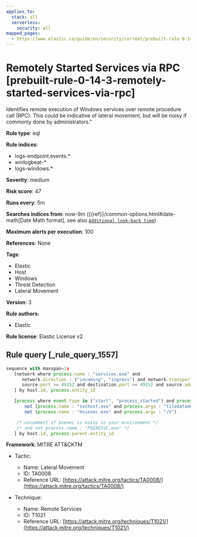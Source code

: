 ```yaml
---
applies_to:
  stack: all
  serverless:
    security: all
mapped_pages:
  - https://www.elastic.co/guide/en/security/current/prebuilt-rule-0-14-3-remotely-started-services-via-rpc.html
---
```


# Remotely Started Services via RPC [prebuilt-rule-0-14-3-remotely-started-services-via-rpc]

Identifies remote execution of Windows services over remote procedure call (RPC). This could be indicative of lateral movement, but will be noisy if commonly done by administrators."

**Rule type**: eql

**Rule indices**:

* logs-endpoint.events.*
* winlogbeat-*
* logs-windows.*

**Severity**: medium

**Risk score**: 47

**Runs every**: 5m

**Searches indices from**: now-9m ({{ref}}/common-options.html#date-math[Date Math format], see also [`Additional look-back time`](docs-content://solutions/security/detect-and-alert/create-detection-rule.md#rule-schedule))

**Maximum alerts per execution**: 100

**References**: None

**Tags**:

* Elastic
* Host
* Windows
* Threat Detection
* Lateral Movement

**Version**: 3

**Rule authors**:

* Elastic

**Rule license**: Elastic License v2

## Rule query [_rule_query_1557]

```js
sequence with maxspan=1s
   [network where process.name : "services.exe" and
      network.direction : ("incoming", "ingress") and network.transport == "tcp" and
      source.port >= 49152 and destination.port >= 49152 and source.address not in ("127.0.0.1", "::1")
   ] by host.id, process.entity_id

   [process where event.type in ("start", "process_started") and process.parent.name : "services.exe" and
       not (process.name : "svchost.exe" and process.args : "tiledatamodelsvc") and
       not (process.name : "msiexec.exe" and process.args : "/V")

    /* uncomment if psexec is noisy in your environment */
    /* and not process.name : "PSEXESVC.exe" */
   ] by host.id, process.parent.entity_id
```

**Framework**: MITRE ATT&CKTM

* Tactic:

    * Name: Lateral Movement
    * ID: TA0008
    * Reference URL: [https://attack.mitre.org/tactics/TA0008/](https://attack.mitre.org/tactics/TA0008/)

* Technique:

    * Name: Remote Services
    * ID: T1021
    * Reference URL: [https://attack.mitre.org/techniques/T1021/](https://attack.mitre.org/techniques/T1021/)



